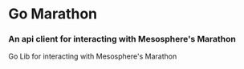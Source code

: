 # Go Marathon

### An api client for interacting with Mesosphere's Marathon

Go Lib for interacting with Mesosphere's Marathon
